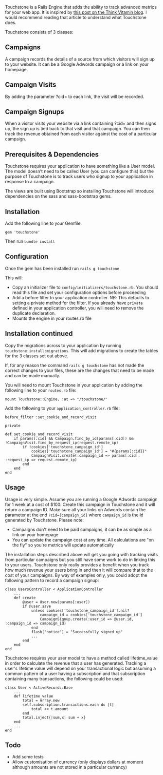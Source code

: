 Touchstone is a Rails Engine that adds the ability to track advanced metrics for your web app. It is inspired by [this post on the Think Vitamin blog](http://thinkvitamin.com/business/marketing/how-to-get-more-customers/). I would recommend reading that article to understand what Touchstone does.

Touchstone consists of 3 classes:

## Campaigns
A campaign records the details of a source from which visitors will sign up to your website. It can be a Google Adwords campaign or a link on your homepage.

## Campaign Visits
By adding the parameter ?cid= to each link, the visit will be recorded.

## Campaign Signups
When a visitor visits your website via a link containing ?cid= and then signs up, the sign up is tied back to that visit and that campaign. You can then track the revenue obtained from each visitor against the cost of a particular campaign.

## Prerequisites & Dependencies
Touchstone requires your application to have something like a User model. The model doesn't need to be called User (you can configure this) but the purpose of Touchstone is to track users who signup to your application in response to a campaign.

The views are built using Bootstrap so installing Touchstone will introduce dependencies on the sass and sass-bootstrap gems.

## Installation
Add the following line to your Gemfile:

	gem 'touchstone'

Then run `bundle install`

## Configuration
Once the gem has been installed run `rails g touchstone`

This will:

* Copy an initializer file to `config/initializers/touchstone.rb`. You should read this file and set your configuration options before proceeding
* Add a before filter to your application controller. *NB*: This defaults to setting a private method for the filter. If you already have `private` defined in your application controller, you will need to remove the duplicate declaration.
* Mounts the engine in your routes.rb file

## Installation continued
Copy the migrations across to your application by running `touchstone:install:migrations`. This will add migrations to create the tables for the 3 classes set out above.

If, for any reason the command `rails g touchstone` has not made the correct changes to your files, these are the changes that need to be made and can be made manually.

You will need to mount Touchstone in your application by adding the following line to your `routes.rb` file:

	mount Touchstone::Engine, :at => "/touchstone/"
	
Add the following to your `application_controller.rb` file:

	before_filter :set_cookie_and_record_visit
	
	private
	
	def set_cookie_and_record_visit
		if params[:cid] && Campaign.find_by_id(params[:cid]) && !CampaignVisit.find_by_request_ip(request.remote_ip)
			if !cookies['touchstone_campaign_id']
				cookies['touchstone_campaign_id'] = "#{params[:cid]}"
				CampaignVisit.create(:campaign_id => params[:cid], :request_ip => request.remote_ip)
			end
		end
	end

## Usage
Usage is very simple. Assume you are running a Google Adwords campaign for 1 week at a cost of $100. Create this campaign in Touchstone and it will return a campaign ID. Make sure all your links on Adwords contain the parameter at the end `?cid={campaign_id}` where `campaign_id` is the id generated by Touchstone. Please note:

* Campaigns don't need to be paid campaigns, it can be as simple as a link on your homepage
* You can update the campaign cost at any time. All calculations are "on the fly" so you're metrics will update automatically

The installation steps described above will get you going with tracking visits from particular campaigns but you still have some work to do in linking this to your users. Touchstone only really provides a benefit when you track how much revenue your users bring in and then it will compare that to the cost of your campaigns. By way of examples only, you could adopt the following pattern to record a campaign signup:

	class UsersController < ApplicationController
		...
		def create
			@user = User.new(params[:user])
			if @user.save
				unless cookies['touchstone_campaign_id'].nil?
					campaign_id = cookies['touchstone_campaign_id']
					CampaignSignup.create(:user_id => @user.id, :campaign_id => campaign_id)
				end
				flash["notice"] = "Successfully signed up"
				...
			end
		end
	end

Touchstone requires your user model to have a method called lifetime\_value in order to calculate the revenue that a user has generated. Tracking a user's lifetime value will depend on your transactional logic but assuming a common pattern of a user having a subscription and that subscription containing many transactions, the following could be used:

	class User < ActiveRecord::Base
		...
		def lifetime_value
			total = Array.new
			self.subscription.transactions.each do |t|
				total << t.amount
			end
			total.inject{|sum,x| sum + x}
		end
		...
	end

## Todo

* Add some tests
* Allow customisation of currency (only displays dollars at moment although amounts are not stored in a particular currency)